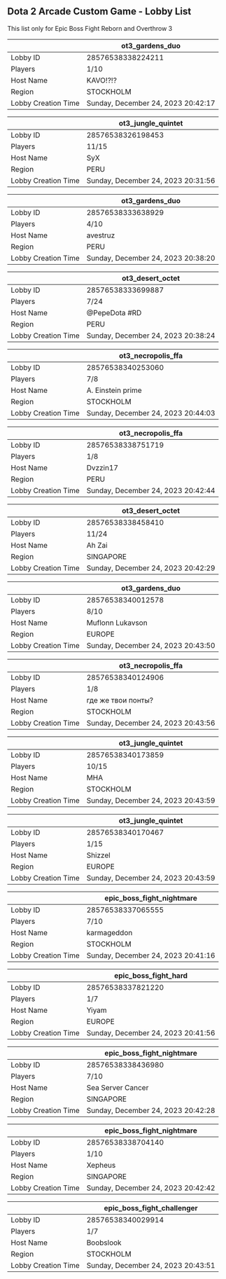## Dota 2 Arcade Custom Game - Lobby List

This list only for Epic Boss Fight Reborn and Overthrow 3

|  | ot3_gardens_duo |
| ------ | ------ |
| Lobby ID | 28576538338224211 |
| Players | 1/10 |
| Host Name | KAVO!?!? |
| Region | STOCKHOLM |
| Lobby Creation Time | Sunday, December 24, 2023 20:42:17 |


|  | ot3_jungle_quintet |
| ------ | ------ |
| Lobby ID | 28576538326198453 |
| Players | 11/15 |
| Host Name | SyX |
| Region | PERU |
| Lobby Creation Time | Sunday, December 24, 2023 20:31:56 |


|  | ot3_gardens_duo |
| ------ | ------ |
| Lobby ID | 28576538333638929 |
| Players | 4/10 |
| Host Name | avestruz |
| Region | PERU |
| Lobby Creation Time | Sunday, December 24, 2023 20:38:20 |


|  | ot3_desert_octet |
| ------ | ------ |
| Lobby ID | 28576538333699887 |
| Players | 7/24 |
| Host Name | @PepeDota #RD |
| Region | PERU |
| Lobby Creation Time | Sunday, December 24, 2023 20:38:24 |


|  | ot3_necropolis_ffa |
| ------ | ------ |
| Lobby ID | 28576538340253060 |
| Players | 7/8 |
| Host Name | A. Einstein prime |
| Region | STOCKHOLM |
| Lobby Creation Time | Sunday, December 24, 2023 20:44:03 |


|  | ot3_necropolis_ffa |
| ------ | ------ |
| Lobby ID | 28576538338751719 |
| Players | 1/8 |
| Host Name | Dvzzin17 |
| Region | PERU |
| Lobby Creation Time | Sunday, December 24, 2023 20:42:44 |


|  | ot3_desert_octet |
| ------ | ------ |
| Lobby ID | 28576538338458410 |
| Players | 11/24 |
| Host Name | Ah Zai |
| Region | SINGAPORE |
| Lobby Creation Time | Sunday, December 24, 2023 20:42:29 |


|  | ot3_gardens_duo |
| ------ | ------ |
| Lobby ID | 28576538340012578 |
| Players | 8/10 |
| Host Name | Muflonn Lukavson |
| Region | EUROPE |
| Lobby Creation Time | Sunday, December 24, 2023 20:43:50 |


|  | ot3_necropolis_ffa |
| ------ | ------ |
| Lobby ID | 28576538340124906 |
| Players | 1/8 |
| Host Name | где же твои понты? |
| Region | STOCKHOLM |
| Lobby Creation Time | Sunday, December 24, 2023 20:43:56 |


|  | ot3_jungle_quintet |
| ------ | ------ |
| Lobby ID | 28576538340173859 |
| Players | 10/15 |
| Host Name | MHA |
| Region | STOCKHOLM |
| Lobby Creation Time | Sunday, December 24, 2023 20:43:59 |


|  | ot3_jungle_quintet |
| ------ | ------ |
| Lobby ID | 28576538340170467 |
| Players | 1/15 |
| Host Name | Shizzel |
| Region | EUROPE |
| Lobby Creation Time | Sunday, December 24, 2023 20:43:59 |


|  | epic_boss_fight_nightmare |
| ------ | ------ |
| Lobby ID | 28576538337065555 |
| Players | 7/10 |
| Host Name | karmageddon |
| Region | STOCKHOLM |
| Lobby Creation Time | Sunday, December 24, 2023 20:41:16 |


|  | epic_boss_fight_hard |
| ------ | ------ |
| Lobby ID | 28576538337821220 |
| Players | 1/7 |
| Host Name | Yiyam |
| Region | EUROPE |
| Lobby Creation Time | Sunday, December 24, 2023 20:41:56 |


|  | epic_boss_fight_nightmare |
| ------ | ------ |
| Lobby ID | 28576538338436980 |
| Players | 7/10 |
| Host Name | Sea Server Cancer |
| Region | SINGAPORE |
| Lobby Creation Time | Sunday, December 24, 2023 20:42:28 |


|  | epic_boss_fight_nightmare |
| ------ | ------ |
| Lobby ID | 28576538338704140 |
| Players | 1/10 |
| Host Name | Xepheus |
| Region | SINGAPORE |
| Lobby Creation Time | Sunday, December 24, 2023 20:42:42 |


|  | epic_boss_fight_challenger |
| ------ | ------ |
| Lobby ID | 28576538340029914 |
| Players | 1/7 |
| Host Name | Boobslook |
| Region | STOCKHOLM |
| Lobby Creation Time | Sunday, December 24, 2023 20:43:51 |


